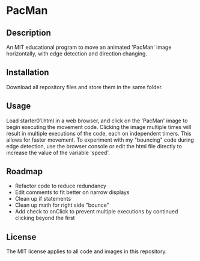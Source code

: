 # PacMan

## Description

An MIT educational program to move an animated 'PacMan' image horizontally, with edge detection and direction changing.

## Installation

Download all repository files and store them in the same folder.

## Usage

Load starter01.html in a web browser, and click on the 'PacMan' image to begin executing the movement code. Clicking the image multiple times will result in multiple executions of the code, each on independent timers. This allows for faster movement. To experiment with my "bouncing" code during edge detection, use the browser console or edit the html file directly to increase the value of the variable 'speed'.

## Roadmap

- Refactor code to reduce redundancy
- Edit comments to fit better on narrow displays
- Clean up if statements
- Clean up math for right side "bounce"
- Add check to onClick to prevent multiple executions by continued clicking beyond the first

## License

The MIT license applies to all code and images in this repository.
